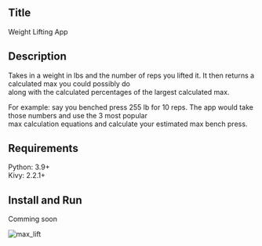 ## Title
Weight Lifting App

## Description
Takes in a weight in lbs and the number of reps you lifted it. It then returns a calculated max you could possibly do  
along with the calculated percentages of the largest calculated max.

For example: say you benched press 255 lb for 10 reps. The app would take those numbers and use the 3 most popular  
max calculation equations and calculate your estimated max bench press.

## Requirements
Python: 3.9+  
Kivy: 2.2.1+

## Install and Run
Comming soon


![max_lift](https://github.com/Beau28713/Weight_lifting_calculator/assets/65408911/31985d8b-cf1e-4b3a-9772-3da41651577c)
